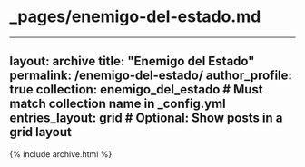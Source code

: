 # _pages/enemigo-del-estado.md

---
layout: archive
title: "Enemigo del Estado"
permalink: /enemigo-del-estado/
author_profile: true
collection: enemigo_del_estado  # Must match collection name in _config.yml
entries_layout: grid  # Optional: Show posts in a grid layout
---

{% include archive.html %}